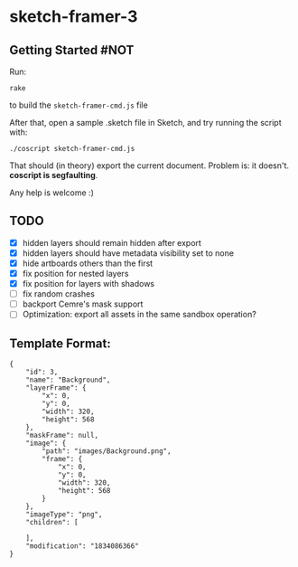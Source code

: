 # sketch-framer-3

## Getting Started #NOT

Run:

    rake

to build the `sketch-framer-cmd.js` file

After that, open a sample .sketch file in Sketch, and try running the script with:

    ./coscript sketch-framer-cmd.js

That should (in theory) export the current document. Problem is: it doesn't. **coscript is segfaulting**.

Any help is welcome :)


## TODO

- [x] hidden layers should remain hidden after export
- [x] hidden layers should have metadata visibility set to none
- [x] hide artboards others than the first
- [x] fix position for nested layers
- [x] fix position for layers with shadows
- [ ] fix random crashes
- [ ] backport Cemre's mask support
- [ ] Optimization: export all assets in the same sandbox operation?

## Template Format:

    {
    	"id": 3,
    	"name": "Background",
    	"layerFrame": {
    		"x": 0,
    		"y": 0,
    		"width": 320,
    		"height": 568
    	},
    	"maskFrame": null,
    	"image": {
    		"path": "images/Background.png",
    		"frame": {
    			"x": 0,
    			"y": 0,
    			"width": 320,
    			"height": 568
    		}
    	},
    	"imageType": "png",
    	"children": [

    	],
    	"modification": "1834086366"
    }
